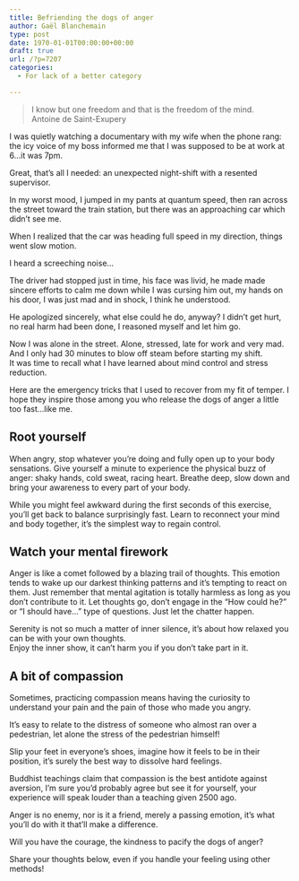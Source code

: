 ```yaml
---
title: Befriending the dogs of anger
author: Gaël Blanchemain
type: post
date: 1970-01-01T00:00:00+00:00
draft: true
url: /?p=7207
categories:
  - For lack of a better category

---
```

> I know but one freedom and that is the freedom of the mind.  
> Antoine de Saint-Exupery

I was quietly watching a documentary with my wife when the phone rang: the icy voice of my boss informed me that I was supposed to be at work at 6…it was 7pm.

Great, that&#8217;s all I needed: an unexpected night-shift with a resented supervisor.

In my worst mood, I jumped in my pants at quantum speed, then ran across the street toward the train station, but there was an approaching car which didn&#8217;t see me.

When I realized that the car was heading full speed in my direction, things went slow motion.

I heard a screeching noise…

The driver had stopped just in time, his face was livid, he made made sincere efforts to calm me down while I was cursing him out, my hands on his door, I was just mad and in shock, I think he understood.

He apologized sincerely, what else could he do, anyway? I didn&#8217;t get hurt, no real harm had been done, I reasoned myself and let him go.

Now I was alone in the street. Alone, stressed, late for work and very mad. And I only had 30 minutes to blow off steam before starting my shift.  
It was time to recall what I have learned about mind control and stress reduction.

Here are the emergency tricks that I used to recover from my fit of temper. I hope they inspire those among you who release the dogs of anger a little too fast…like me.

## Root yourself

When angry, stop whatever you&#8217;re doing and fully open up to your body sensations. Give yourself a minute to experience the physical buzz of anger: shaky hands, cold sweat, racing heart. Breathe deep, slow down and bring your awareness to every part of your body.

While you might feel awkward during the first seconds of this exercise, you&#8217;ll get back to balance surprisingly fast. Learn to reconnect your mind and body together, it&#8217;s the simplest way to regain control.

## Watch your mental firework

Anger is like a comet followed by a blazing trail of thoughts. This emotion tends to wake up our darkest thinking patterns and it&#8217;s tempting to react on them. Just remember that mental agitation is totally harmless as long as you don&#8217;t contribute to it. Let thoughts go, don&#8217;t engage in the &#8220;How could he?&#8221; or &#8220;I should have…&#8221; type of questions. Just let the chatter happen.

Serenity is not so much a matter of inner silence, it&#8217;s about how relaxed you can be with your own thoughts.  
Enjoy the inner show, it can&#8217;t harm you if you don&#8217;t take part in it.

## A bit of compassion

Sometimes, practicing compassion means having the curiosity to understand your pain and the pain of those who made you angry.

It&#8217;s easy to relate to the distress of someone who almost ran over a pedestrian, let alone the stress of the pedestrian himself!

Slip your feet in everyone&#8217;s shoes, imagine how it feels to be in their position, it&#8217;s surely the best way to dissolve hard feelings.

Buddhist teachings claim that compassion is the best antidote against aversion, I&#8217;m sure you&#8217;d probably agree but see it for yourself, your experience will speak louder than a teaching given 2500 ago.

Anger is no enemy, nor is it a friend, merely a passing emotion, it&#8217;s what you&#8217;ll do with it that&#8217;ll make a difference. 

Will you have the courage, the kindness to pacify the dogs of anger?

Share your thoughts below, even if you handle your feeling using other methods!